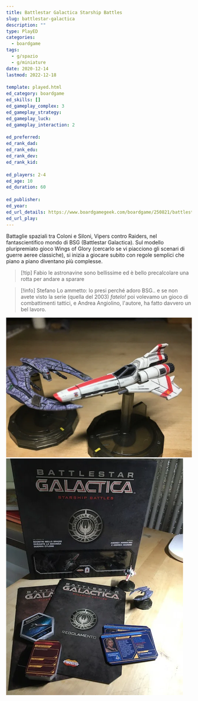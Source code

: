 ```yaml
---
title: Battlestar Galactica Starship Battles
slug: battlestar-galactica
description: ""
type: PlayED
categories:
  - boardgame
tags:
  - g/spazio
  - g/miniature
date: 2020-12-14
lastmod: 2022-12-18

template: played.html
ed_category: boardgame
ed_skills: []
ed_gameplay_complex: 3
ed_gameplay_strategy: 
ed_gameplay_luck: 
ed_gameplay_interaction: 2

ed_preferred: 
ed_rank_dad: 
ed_rank_edu: 
ed_rank_dev: 
ed_rank_kid: 

ed_players: 2-4
ed_age: 10
ed_duration: 60

ed_publisher: 
ed_year: 
ed_url_details: https://www.boardgamegeek.com/boardgame/250821/battlestar-galactica-starship-battles-starter-set
ed_url_play: 
---
```


Battaglie spaziali tra Coloni e Siloni, Vipers contro Raiders, nel fantascientifico mondo di BSG (Battlestar Galactica).
Sul modello pluripremiato gioco Wings of Glory (cercarlo se vi piacciono gli scenari di guerre aeree classiche), si inizia a giocare subito con regole semplici che piano a piano diventano più complesse.  

> [!tip] Fabio
> le astronavine sono bellissime ed è bello precalcolare una rotta per andare a sparare

> [!info] Stefano
> Lo ammetto: lo presi perché adoro BSG.. e se non avete visto la serie (quella del 2003) _fatelo!_ poi volevamo un gioco di combattimenti tattici, e Andrea Angiolino, l'autore, ha fatto davvero un bel lavoro.

![](../../assets/img/played/boardgame/bsg.webp)
![](../../assets/img/played/boardgame/bsg2.webp)
